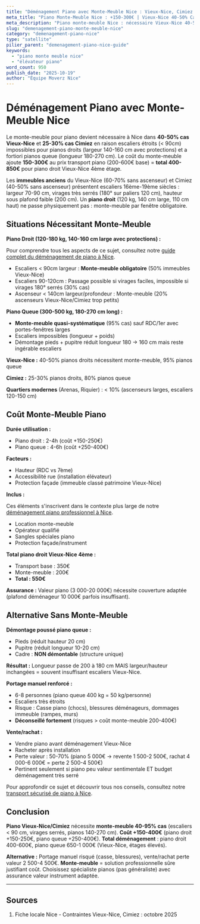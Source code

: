 ```yaml
---
title: "Déménagement Piano avec Monte-Meuble Nice : Vieux-Nice, Cimiez 2025"
meta_title: "Piano Monte-Meuble Nice : +150-300€ | Vieux-Nice 40-50% Cas"
meta_description: "Piano monte-meuble Nice : nécessaire Vieux-Nice 40-50% cas (escaliers < 90cm), Cimiez. Coût +150-300€. Piano droit OK, piano queue souvent. Guide."
slug: "demenagement-piano-monte-meuble-nice"
category: "demenagement-piano-nice"
type: "satellite"
pilier_parent: "demenagement-piano-nice-guide"
keywords:
  - "piano monte meuble nice"
  - "élévateur piano"
word_count: 950
publish_date: "2025-10-19"
author: "Équipe Moverz Nice"
---
```


# Déménagement Piano avec Monte-Meuble Nice

Le monte-meuble pour piano devient nécessaire à Nice dans **40-50% cas Vieux-Nice** et **25-30% cas Cimiez** en raison escaliers étroits (< 90cm) impossibles pour pianos droits (largeur 140-160 cm avec protections) et a fortiori pianos queue (longueur 180-270 cm). Le coût du monte-meuble ajoute **150-300€** au prix transport piano (200-600€ base) = **total 400-850€** pour piano droit Vieux-Nice 4ème étage.

Les **immeubles anciens** du Vieux-Nice (60-70% sans ascenseur) et Cimiez (40-50% sans ascenseur) présentent escaliers 16ème-19ème siècles : largeur 70-90 cm, virages très serrés (180° sur paliers 120 cm), hauteur sous plafond faible (200 cm). Un **piano droit** (120 kg, 140 cm large, 110 cm haut) ne passe physiquement pas : monte-meuble par fenêtre obligatoire.

## Situations Nécessitant Monte-Meuble

**Piano Droit (120-180 kg, 140-160 cm large avec protections) :**

Pour comprendre tous les aspects de ce sujet, consultez notre [guide complet du déménagement de piano à Nice](/blog/piano/demenagement-piano-nice-guide).

- Escaliers < 90cm largeur : **Monte-meuble obligatoire** (50% immeubles Vieux-Nice)
- Escaliers 90-120cm : Passage possible si virages faciles, impossible si virages 180° serrés (30% cas)
- Ascenseur < 140cm largeur/profondeur : Monte-meuble (20% ascenseurs Vieux-Nice/Cimiez trop petits)

**Piano Queue (300-500 kg, 180-270 cm long) :**
- **Monte-meuble quasi-systématique** (95% cas) sauf RDC/1er avec portes-fenêtres larges
- Escaliers impossibles (longueur + poids)
- Démontage pieds + pupitre réduit longueur 180 → 160 cm mais reste ingérable escaliers

**Vieux-Nice :** 40-50% pianos droits nécessitent monte-meuble, 95% pianos queue

**Cimiez :** 25-30% pianos droits, 80% pianos queue

**Quartiers modernes** (Arenas, Riquier) : < 10% (ascenseurs larges, escaliers 120-150 cm)

## Coût Monte-Meuble Piano

**Durée utilisation :**
- Piano droit : 2-4h (coût +150-250€)
- Piano queue : 4-6h (coût +250-400€)

**Facteurs :**
- Hauteur (RDC vs 7ème)
- Accessibilité rue (installation élévateur)
- Protection façade (immeuble classé patrimoine Vieux-Nice)

**Inclus :**

Ces éléments s'inscrivent dans le contexte plus large de notre [déménagement piano professionnel à Nice](/blog/piano/demenagement-piano-nice-guide).

- Location monte-meuble
- Opérateur qualifié
- Sangles spéciales piano
- Protection façade/instrument

**Total piano droit Vieux-Nice 4ème :**
- Transport base : 350€
- Monte-meuble : 200€
- **Total : 550€**

**Assurance :** Valeur piano (3 000-20 000€) nécessite couverture adaptée (plafond déménageur 10 000€ parfois insuffisant).

## Alternative Sans Monte-Meuble

**Démontage poussé piano queue :**
- Pieds (réduit hauteur 20 cm)
- Pupitre (réduit longueur 10-20 cm)
- Cadre : **NON démontable** (structure unique)

**Résultat :** Longueur passe de 200 à 180 cm MAIS largeur/hauteur inchangées = souvent insuffisant escaliers Vieux-Nice.

**Portage manuel renforcé :**
- 6-8 personnes (piano queue 400 kg = 50 kg/personne)
- Escaliers très étroits
- Risque : Casse piano (chocs), blessures déménageurs, dommages immeuble (rampes, murs)
- **Déconseillé fortement** (risques > coût monte-meuble 200-400€)

**Vente/rachat :**
- Vendre piano avant déménagement Vieux-Nice
- Racheter après installation
- Perte valeur : 50-70% (piano 5 000€ → revente 1 500-2 500€, rachat 4 000-6 000€ = perte 2 500-4 500€)
- Pertinent seulement si piano peu valeur sentimentale ET budget déménagement très serré


Pour approfondir ce sujet et découvrir tous nos conseils, consultez notre [transport sécurisé de piano à Nice](/blog/piano/demenagement-piano-nice-guide).

## Conclusion

**Piano Vieux-Nice/Cimiez** nécessite **monte-meuble 40-95% cas** (escaliers < 90 cm, virages serrés, pianos 140-270 cm). **Coût +150-400€** (piano droit +150-250€, piano queue +250-400€). **Total déménagement** : piano droit 400-600€, piano queue 650-1 000€ (Vieux-Nice, étages élevés).

**Alternative :** Portage manuel risqué (casse, blessures), vente/rachat perte valeur 2 500-4 500€. **Monte-meuble** = solution professionnelle sûre justifiant coût. Choisissez spécialiste pianos (pas généraliste) avec assurance valeur instrument adaptée.

---

## Sources

1. Fiche locale Nice - Contraintes Vieux-Nice, Cimiez : octobre 2025


